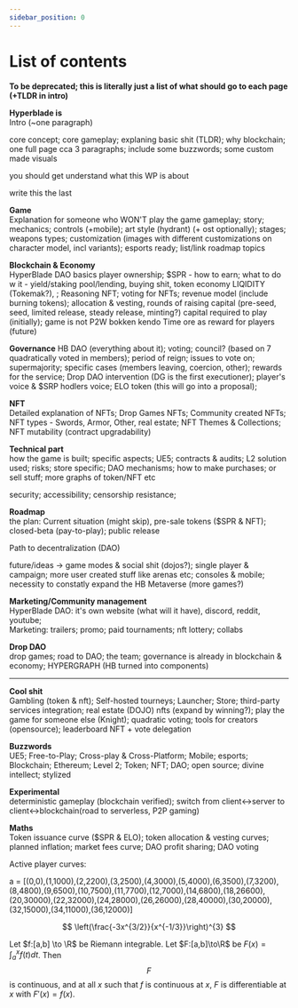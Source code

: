 ```yaml
---
sidebar_position: 0
---
```


# List of contents

**To be deprecated; this is literally just a list of what should go to each page (+TLDR in intro)**

**Hyperblade is** \
Intro (~one paragraph)

core concept; core gameplay; explaning basic shit (TLDR); why blockchain; one full page cca 3 paragraphs; include some buzzwords; some custom made visuals

you should get understand what this WP is about

write this the last

**Game** \
Explanation for someone who WON'T play the game
gameplay; story; mechanics; controls (+mobile); art style (hydrant) (+ ost optionally); stages; weapons types; customization (images with different customizations on character model, incl variants); esports ready; list/link roadmap topics

**Blockchain & Economy** \
HyperBlade DAO basics
player ownership; $SPR - how to earn; what to do w it - yield/staking pool/lending, buying shit, token economy LIQIDITY (Tokemak?), ; Reasoning NFT; voting for NFTs; revenue model (include burning tokens); allocation & vesting, rounds of raising capital (pre-seed, seed, limited release, steady release, minting?) capital required to play (initially); game is not P2W bokken kendo
Time ore as reward for players (future)

**Governance**
HB DAO (everything about it); voting; council? (based on 7 quadratically voted in members); period of reign; issues to vote on; supermajority; specific cases (members leaving, coercion, other); rewards for the service; Drop DAO intervention (DG is the first executioner); player's voice & $SRP hodlers voice; ELO token (this will go into a proposal);

**NFT** \
Detailed explanation of NFTs; Drop Games NFTs; Community created NFTs; NFT types - Swords, Armor, Other, real estate; NFT Themes & Collections; NFT mutability (contract upgradability)

**Technical part** \
how the game is built; specific aspects; UE5; contracts & audits; L2 solution used; risks; store specific; DAO mechanisms; how to make purchases; or sell stuff; more graphs of token/NFT etc

security; accessibility; censorship resistance;

**Roadmap** \
the plan: Current situation (might skip), pre-sale tokens ($SPR & NFT); closed-beta (pay-to-play); public release

Path to decentralization (DAO)

future/ideas -> game modes & social shit (dojos?); single player & campaign; more user created stuff like arenas etc; consoles & mobile; necessity to constatly expand the HB Metaverse (more games?)

**Marketing/Community management** \
HyperBlade DAO: it's own website (what will it have), discord, reddit, youtube; \
Marketing: trailers; promo; paid tournaments; nft lottery; collabs

**Drop DAO** \
drop games; road to DAO; the team; governance is already in blockchain & economy; HYPERGRAPH (HB turned into components)

---

**Cool shit** \
Gambling (token & nft); Self-hosted tourneys; Launcher; Store; third-party services integration; real estate (DOJO) nfts (expand by winning?); play the game for someone else (Knight); quadratic voting; tools for creators (opensource); leaderboard NFT + vote delegation

**Buzzwords** \
UE5; Free-to-Play; Cross-play & Cross-Platform; Mobile; esports; Blockchain; Ethereum; Level 2; Token; NFT; DAO; open source; divine intellect; stylized

**Experimental** \
deterministic gameplay (blockchain verified); switch from client<->server to client<->blockchain(road to serverless, P2P gaming)

**Maths** \
Token issuance curve ($SPR & ELO); token allocation & vesting curves; planned inflation; market fees curve; DAO profit sharing; DAO voting

Active player curves:

a = [(0,0),(1,1000),(2,2200),(3,2500),(4,3000),(5,4000),(6,3500),(7,3200),(8,4800),(9,6500),(10,7500),(11,7700),(12,7000),(14,6800),(18,26600),(20,30000),(22,32000),(24,28000),(26,26000),(28,40000),(30,20000),(32,15000),(34,11000),(36,12000)]

$$
\left(\frac{-3x^{3/2}}{x^{-1/3}}\right)^{3}
$$

Let $f:[a,b] \to \R$ be Riemann integrable. Let $F:[a,b]\to\R$ be $F(x)=\int_{a}^{x}f(t)dt$. Then $$F$$ is continuous, and at all $x$ such that $f$ is continuous at $x$, $F$ is differentiable at $x$ with $F'(x)=f(x)$.
